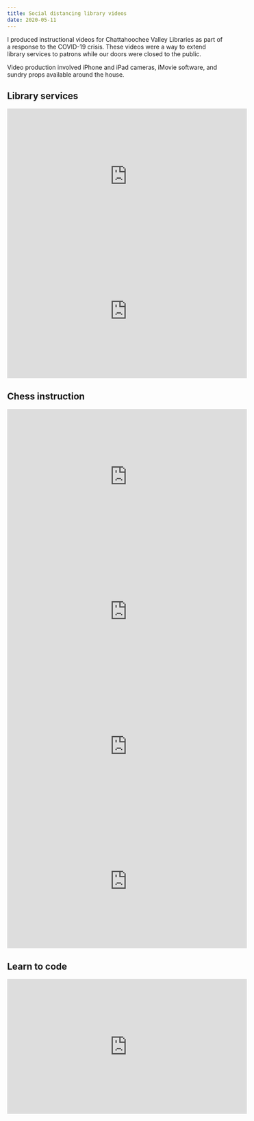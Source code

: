 ```yaml
---
title: Social distancing library videos
date: 2020-05-11
---
```


I produced instructional videos for Chattahoochee Valley Libraries as 
part of a response to the COVID-19 crisis. These videos were a way to extend
library services to patrons while our doors were closed to the public.

Video production involved iPhone and iPad cameras, iMovie software, and sundry
props available around the house.

## Library services

<iframe width="560" height="315" src="https://www.youtube.com/embed/hTnw1sfOeQQ" frameborder="0" allow="accelerometer; autoplay; encrypted-media; gyroscope; picture-in-picture" allowfullscreen class="video-embed alignwide"></iframe>

<iframe width="560" height="315" src="https://www.youtube.com/embed/qms2A6q78J0" frameborder="0" allow="accelerometer; autoplay; encrypted-media; gyroscope; picture-in-picture" allowfullscreen class="video-embed alignwide"></iframe>

## Chess instruction

<iframe width="560" height="315" src="https://www.youtube.com/embed/iH6ZB3La2uA" frameborder="0" allow="accelerometer; autoplay; encrypted-media; gyroscope; picture-in-picture" allowfullscreen class="video-embed alignwide"></iframe>

<iframe width="560" height="315" src="https://www.youtube.com/embed/1Ut3Zw61v9M" frameborder="0" allow="accelerometer; autoplay; encrypted-media; gyroscope; picture-in-picture" allowfullscreen class="video-embed alignwide"></iframe>

<iframe width="560" height="315" src="https://www.youtube.com/embed/LubUp85_s0k" frameborder="0" allow="accelerometer; autoplay; encrypted-media; gyroscope; picture-in-picture" allowfullscreen class="video-embed alignwide"></iframe>

<iframe width="560" height="315" src="https://www.youtube.com/embed/KXsTUkHgaJM" frameborder="0" allow="accelerometer; autoplay; encrypted-media; gyroscope; picture-in-picture" allowfullscreen class="video-embed alignwide"></iframe>

## Learn to code

<iframe width="560" height="315" src="https://www.youtube.com/embed/Vw_sBSQ9KMQ" frameborder="0" allow="accelerometer; autoplay; encrypted-media; gyroscope; picture-in-picture" allowfullscreen class="video-embed alignwide"></iframe>
